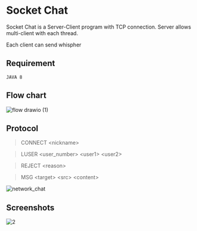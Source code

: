 # Socket Chat
Socket Chat is a Server-Client program with TCP connection. Server allows multi-client with each thread.

Each client can send whispher

## Requirement

    JAVA 8

## Flow chart


![flow drawio (1)](https://user-images.githubusercontent.com/76048647/143459337-63ff8e61-230f-4065-a715-342a863567f7.png)

  

## Protocol
  > CONNECT \<nickname>

  > LUSER \<user_number> \<user1> \<user2>

  > REJECT \<reason>

  >	MSG \<target> \<src> \<content>

![network_chat](https://user-images.githubusercontent.com/76048647/143459370-c79bd834-1fea-4d77-94ba-14bea33a1e6e.png)


## Screenshots
  
![2](https://user-images.githubusercontent.com/76048647/143459447-24078d38-661e-4e1d-9ec8-6d7f142cc140.JPG)
